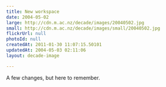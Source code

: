 ```yaml
---
title: New workspace
date: 2004-05-02
large: http://cdn.m.ac.nz/decade/images/20040502.jpg
small: http://cdn.m.ac.nz/decade/images/small/20040502.jpg
flickrUrl: null
photoId: null
createdAt: 2011-01-30 11:07:15.50101
updatedAt: 2004-05-03 02:11:06
layout: decade-image

---
```

A few changes, but here to remember.
